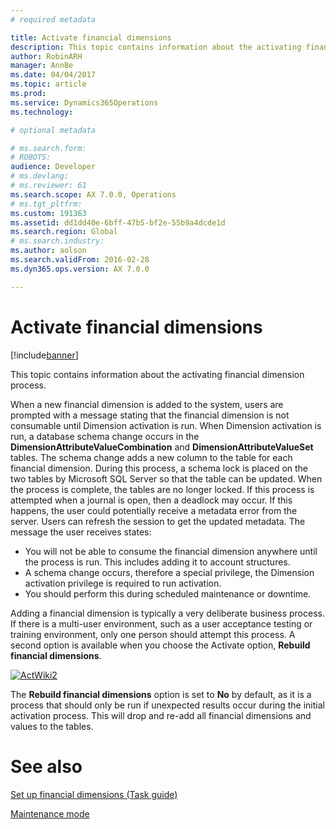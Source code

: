 ```yaml
---
# required metadata

title: Activate financial dimensions
description: This topic contains information about the activating financial dimension process.
author: RobinARH
manager: AnnBe
ms.date: 04/04/2017
ms.topic: article
ms.prod: 
ms.service: Dynamics365Operations
ms.technology: 

# optional metadata

# ms.search.form: 
# ROBOTS: 
audience: Developer
# ms.devlang: 
# ms.reviewer: 61
ms.search.scope: AX 7.0.0, Operations
# ms.tgt_pltfrm: 
ms.custom: 191363
ms.assetid: dd1dd40e-6bff-47b5-bf2e-55b9a4dcde1d
ms.search.region: Global
# ms.search.industry: 
ms.author: aolson
ms.search.validFrom: 2016-02-28
ms.dyn365.ops.version: AX 7.0.0

---
```


# Activate financial dimensions

[!include[banner](../includes/banner.md)]


This topic contains information about the activating financial dimension process.

When a new financial dimension is added to the system, users are prompted with a message stating that the financial dimension is not consumable until Dimension activation is run. When Dimension activation is run, a database schema change occurs in the **DimensionAttributeValueCombination** and **DimensionAttributeValueSet** tables. The schema change adds a new column to the table for each financial dimension. During this process, a schema lock is placed on the two tables by Microsoft SQL Server so that the table can be updated. When the process is complete, the tables are no longer locked. If this process is attempted when a journal is open, then a deadlock may occur. If this happens, the user could potentially receive a metadata error from the server. Users can refresh the session to get the updated metadata. The message the user receives states:

-   You will not be able to consume the financial dimension anywhere until the process is run. This includes adding it to account structures.
-   A schema change occurs, therefore a special privilege, the Dimension activation privilege is required to run activation.
-   You should perform this during scheduled maintenance or downtime.

Adding a financial dimension is typically a very deliberate business process. If there is a multi-user environment, such as a user acceptance testing or training environment, only one person should attempt this process. A second option is available when you choose the Activate option, **Rebuild financial dimensions**. 

[![ActWiki2](./media/actwiki2.png)](./media/actwiki2.png) 

The **Rebuild financial dimensions** option is set to **No** by default, as it is a process that should only be run if unexpected results occur during the initial activation process. This will drop and re-add all financial dimensions and values to the tables.

# See also

[Set up financial dimensions (Task guide)](http://ax.help.dynamics.com/en/wiki/set-up-financial/)

[Maintenance mode](..\sysadmin\maintenance-mode.md)



